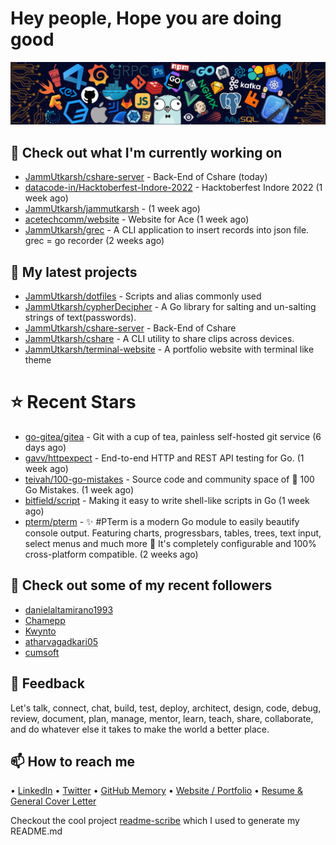 # Hey people, Hope you are doing good

![Image](https://github.com/JammUtkarsh/jammutkarsh/blob/main/github-banner.png?raw=true)

## 👷 Check out what I'm currently working on

- [JammUtkarsh/cshare-server](https://github.com/JammUtkarsh/cshare-server) - Back-End of Cshare (today)
- [datacode-in/Hacktoberfest-Indore-2022](https://github.com/datacode-in/Hacktoberfest-Indore-2022) - Hacktoberfest Indore 2022 (1 week ago)
- [JammUtkarsh/jammutkarsh](https://github.com/JammUtkarsh/jammutkarsh) -  (1 week ago)
- [acetechcomm/website](https://github.com/acetechcomm/website) - Website for Ace (1 week ago)
- [JammUtkarsh/grec](https://github.com/JammUtkarsh/grec) - A CLI application to insert records into json file. grec = go recorder (2 weeks ago)

## 🌱 My latest projects

- [JammUtkarsh/dotfiles](https://github.com/JammUtkarsh/dotfiles) - Scripts and alias commonly used
- [JammUtkarsh/cypherDecipher](https://github.com/JammUtkarsh/cypherDecipher) - A Go library for salting and un-salting strings of text(passwords).
- [JammUtkarsh/cshare-server](https://github.com/JammUtkarsh/cshare-server) - Back-End of Cshare
- [JammUtkarsh/cshare](https://github.com/JammUtkarsh/cshare) - A CLI utility to share clips across devices.
- [JammUtkarsh/terminal-website](https://github.com/JammUtkarsh/terminal-website) - A portfolio website with terminal like theme

# ⭐ Recent Stars

- [go-gitea/gitea](https://github.com/go-gitea/gitea) - Git with a cup of tea, painless self-hosted git service (6 days ago)
- [gavv/httpexpect](https://github.com/gavv/httpexpect) - End-to-end HTTP and REST API testing for Go. (1 week ago)
- [teivah/100-go-mistakes](https://github.com/teivah/100-go-mistakes) - Source code and community space of 📖 100 Go Mistakes. (1 week ago)
- [bitfield/script](https://github.com/bitfield/script) - Making it easy to write shell-like scripts in Go (1 week ago)
- [pterm/pterm](https://github.com/pterm/pterm) - ✨ #PTerm is a modern Go module to easily beautify console output. Featuring charts, progressbars, tables, trees, text input, select menus and much more 🚀 It&#39;s completely configurable and 100% cross-platform compatible. (2 weeks ago)

## 👯 Check out some of my recent followers

- [danielaltamirano1993](https://github.com/danielaltamirano1993)
- [Chamepp](https://github.com/Chamepp)
- [Kwynto](https://github.com/Kwynto)
- [atharvagadkari05](https://github.com/atharvagadkari05)
- [cumsoft](https://github.com/cumsoft)

## 💬 Feedback

Let's talk, connect, chat, build, test, deploy, architect, design, code, debug, review, document, plan, manage, mentor, learn, teach, share, collaborate, and do whatever else it takes to make the world a better place.

## 📫 How to reach me

  &bullet; [LinkedIn](https://www.linkedin.com/in/5utkarshc/)
  &bullet; [Twitter](https://twitter.com/JammUtkarsh)
  &bullet; [GitHub Memory](https://githubmemory.com/@JammUtkarsh)
  &bullet; [Website / Portfolio](https://utkarshchourasia.in/)
  &bullet; [Resume & General Cover Letter](https://drive.google.com/drive/folders/1ci7ngCK4trDgoGHongJxUamzC4hm0AqE?usp=sharing)

Checkout the cool project [readme-scribe](https://github.com/muesli/readme-scribe) which I used to generate my README.md
